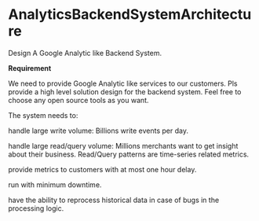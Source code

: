 # AnalyticsBackendSystemArchitecture
 Design A Google Analytic like Backend System. 
 
**Requirement**
 
We need to provide Google Analytic like services to our customers. Pls provide a high level solution design for the backend system. Feel free to choose any open source tools as you want.

The system needs to:

handle large write volume: Billions write events per day.

handle large read/query volume: Millions merchants want to get insight about their business. Read/Query patterns are time-series related metrics.

provide metrics to customers with at most one hour delay.

run with minimum downtime.

have the ability to reprocess historical data in case of bugs in the processing logic.
